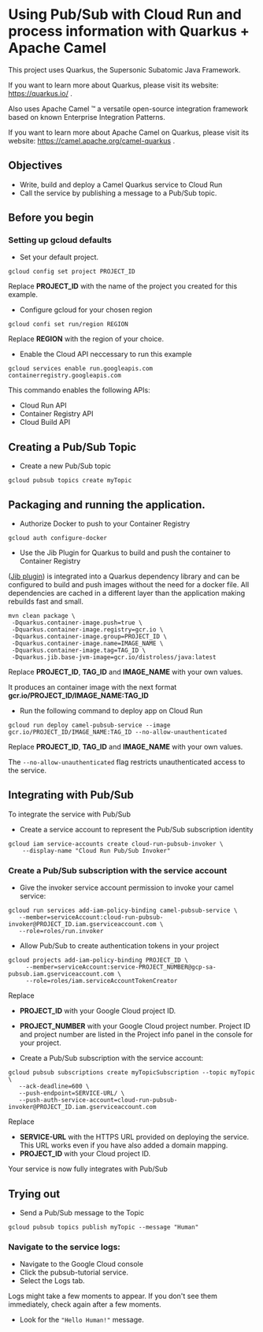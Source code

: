 # Using Pub/Sub with Cloud Run and process information with Quarkus + Apache Camel

This project uses Quarkus, the Supersonic Subatomic Java Framework.

If you want to learn more about Quarkus, please visit its website: https://quarkus.io/ .

Also uses Apache Camel ™ a versatile open-source integration framework based on known Enterprise Integration Patterns.

If you want to learn more about Apache Camel on Quarkus, please visit its website: https://camel.apache.org/camel-quarkus .

## Objectives
* Write, build and deploy a Camel Quarkus service to Cloud Run
* Call the service by publishing a message to a Pub/Sub topic.

## Before you begin
### Setting up gcloud defaults
* Set your default project.
```shell script
gcloud config set project PROJECT_ID
```
Replace **PROJECT_ID** with the name of the project you created  for this example.

* Configure gcloud for your chosen region
```shell script
gcloud confi set run/region REGION
```
Replace **REGION** with the region of your choice.

* Enable the Cloud API neccessary to run this example
```shell script
gcloud services enable run.googleapis.com containerregistry.googleapis.com
```
This commando enables the following APIs:
* Cloud Run API
* Container Registry API
* Cloud Build API

## Creating a Pub/Sub Topic
* Create a new Pub/Sub topic
```shell script
gcloud pubsub topics create myTopic
```

## Packaging and running the application.

* Authorize Docker to push to your Container Registry
```shell script
gcloud auth configure-docker
```

* Use the Jib Plugin for Quarkus to build and push the container to Container Registry

([Jib plugin](https://quarkus.io/guides/container-image#jib)) is integrated into a Quarkus dependency library and can be configured to build and push images without the need for a docker file. All dependencies are cached in a different layer than the application making rebuilds fast and small.

```shell script
mvn clean package \
 -Dquarkus.container-image.push=true \
 -Dquarkus.container-image.registry=gcr.io \
 -Dquarkus.container-image.group=PROJECT_ID \
 -Dquarkus.container-image.name=IMAGE_NAME \
 -Dquarkus.container-image.tag=TAG_ID \
 -Dquarkus.jib.base-jvm-image=gcr.io/distroless/java:latest
```
Replace **PROJECT_ID**, **TAG_ID** and **IMAGE_NAME** with your own values.

It produces an container image with the next format **gcr.io/PROJECT_ID/IMAGE_NAME:TAG_ID**

* Run the following command to deploy app on Cloud Run
```shell script
gcloud run deploy camel-pubsub-service --image gcr.io/PROJECT_ID/IMAGE_NAME:TAG_ID --no-allow-unauthenticated
```
Replace **PROJECT_ID**, **TAG_ID** and **IMAGE_NAME** with your own values.

The `--no-allow-unauthenticated` flag restricts unauthenticated access to the service.

## Integrating with Pub/Sub

To integrate the service with Pub/Sub
* Create a service account to represent the Pub/Sub subscription identity
```shell script
gcloud iam service-accounts create cloud-run-pubsub-invoker \
    --display-name "Cloud Run Pub/Sub Invoker"
```
### Create a Pub/Sub subscription with the service account
* Give the invoker service account permission to invoke your camel service:
```shell script
gcloud run services add-iam-policy-binding camel-pubsub-service \
   --member=serviceAccount:cloud-run-pubsub-invoker@PROJECT_ID.iam.gserviceaccount.com \
   --role=roles/run.invoker
```
* Allow Pub/Sub to create authentication tokens in your project
```shell script
gcloud projects add-iam-policy-binding PROJECT_ID \
     --member=serviceAccount:service-PROJECT_NUMBER@gcp-sa-pubsub.iam.gserviceaccount.com \
     --role=roles/iam.serviceAccountTokenCreator
```
Replace
* **PROJECT_ID** with your Google Cloud project ID.
* **PROJECT_NUMBER** with your Google Cloud project number.
Project ID and project number are listed in the Project info panel in the console for your project.

* Create a Pub/Sub subscription with the service account:
```shell script
gcloud pubsub subscriptions create myTopicSubscription --topic myTopic \
   --ack-deadline=600 \
   --push-endpoint=SERVICE-URL/ \
   --push-auth-service-account=cloud-run-pubsub-invoker@PROJECT_ID.iam.gserviceaccount.com
```
Replace
* **SERVICE-URL** with the HTTPS URL provided on deploying the service. This URL works even if you have also added a domain mapping.
* **PROJECT_ID** with your Cloud project ID.

Your service is now fully integrates with Pub/Sub

## Trying out

* Send a Pub/Sub message to the Topic
```shell script
gcloud pubsub topics publish myTopic --message "Human"
```

### Navigate to the service logs:

* Navigate to the Google Cloud console
* Click the pubsub-tutorial service.
* Select the Logs tab.

Logs might take a few moments to appear. If you don't see them immediately, check again after a few moments.

* Look for the `"Hello Human!"` message.

